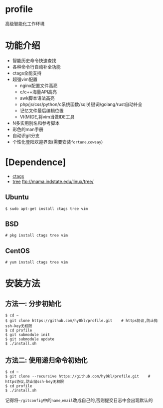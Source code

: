 profile
=======

高级智能化工作环境

# 功能介绍

- 智能历史命令快速查找
- 各种命令行自动补全功能
- ctags全能支持
- 超强vim配置
  - nginx配置文件高亮
  - c/c++海量API高亮
  - awk脚本语法高亮
  - php/js/css/python/c系统函数/sql关键词/golang/rust自动补全
  - 记忆文件最后编辑位置
  - VI(M)DE,将vim当做IDE工具
- N多实用别名和参考脚本
- 彩色的man手册
- 自动识git分支
- 个性化登陆欢迎界面(需要安装`fortune`,`cowsay`)

# [Dependence]

* [ctags](http://ctags.sourceforge.net/)
* [tree](ftp://mama.indstate.edu/linux/tree/) ftp://mama.indstate.edu/linux/tree/

## Ubuntu

```
$ sudo apt-get install ctags tree vim
```

## BSD

```
# pkg install ctags tree vim
```

## CentOS

```
# yum install ctags tree vim
```

# 安装方法

## 方法一: 分步初始化

```
$ cd ~
$ git clone https://github.com/hy0kl/profile.git    # https协议,防止抛ssh-key无权限
$ cd profile
$ git submodule init
$ git submodule update
$ ./install.sh
```

## 方法二: 使用递归命令初始化

```
$ cd ~
$ git clone --recursive https://github.com/hy0kl/profile.git    # https协议,防止抛ssh-key无权限
$ cd profile
$ ./install.sh
```

记得将`~/gitconfig`中的`name`,`email`改成自己的,否则提交日志中会出现默认的
